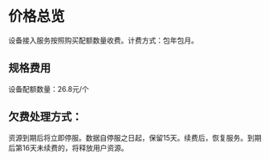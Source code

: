 # 价格总览

 设备接入服务按照购买配额数量收费。计费方式：包年包月。

 
 ## 规格费用
设备配额数量：26.8元/个


## 欠费处理方式：
资源到期后将立即停服。数据自停服之日起，保留15天。续费后，恢复服务。到期后第16天未续费的，将释放用户资源。
